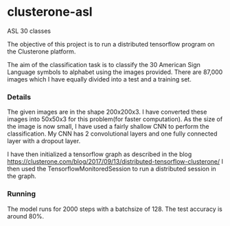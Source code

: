 # clusterone-asl
ASL 30 classes

The objective of this project is to run a distributed tensorflow program on the Clusterone platform.

The aim of the classification task is to classify the 30 American Sign Language symbols to alphabet using the images provided. There are 87,000 images which I have equally divided into a test and a training set.

### Details
The given images are in the shape 200x200x3. I have converted these images into 50x50x3 for this problem(for faster computation). As the size of the image is now small, I have used a fairly shallow CNN to perform the classification. My CNN has 2 convolutional layers and one fully connected layer with a dropout layer.

I have then initialized a tensorflow graph as described in the blog https://clusterone.com/blog/2017/09/13/distributed-tensorflow-clusterone/
I then used the TensorflowMonitoredSession to run a distributed session in the graph.

### Running
The model runs for 2000 steps with a batchsize of 128. The test accuracy is around 80%.

